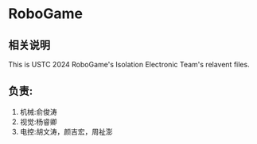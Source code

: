 # RoboGame

## 相关说明

This is USTC 2024 RoboGame's Isolation Electronic Team's relavent files.

## 负责:

1. 机械:俞俊涛
2. 视觉:杨睿卿
3. 电控:胡文涛，颜吉宏，周祉澎
